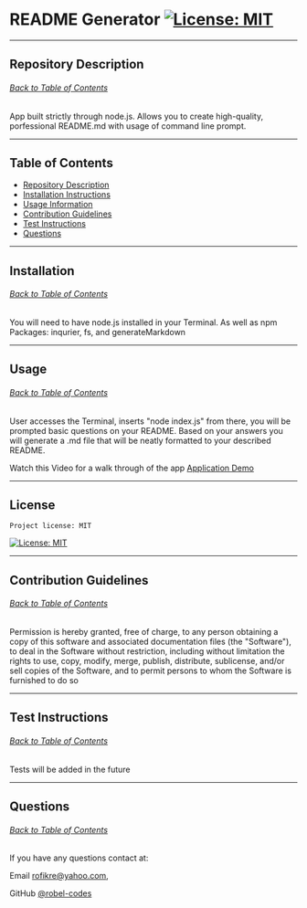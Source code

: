 # README Generator  [![License: MIT](https://img.shields.io/badge/License-MIT-yellow.svg)](https://opensource.org/licenses/MIT)

  ---
  
  ## Repository Description
  ###### [Back to Table of Contents](#table-of-contents)
  App built strictly through node.js. Allows you to create high-quality, porfessional README.md with usage of command line prompt.
  
  ---

  ## Table of Contents
  * [Repository Description](#repository-description)
  * [Installation Instructions](#installation)
  * [Usage Information](#usage)
  * [Contribution Guidelines](#contribution-guidelines)
  * [Test Instructions](#test-instructions)
  * [Questions](#questions)
  
  ---

  ## Installation
  ###### [Back to Table of Contents](#table-of-contents)
  You will need to have node.js installed in your Terminal. As well as npm Packages: inqurier, fs, and generateMarkdown
  
  ---

  ## Usage
  ###### [Back to Table of Contents](#table-of-contents)
  User accesses the Terminal, inserts "node index.js" from there, you will be prompted basic questions on your README. Based on your answers you will generate a .md file that will be neatly formatted to your described README.

  Watch this Video for a walk through of the app [Application Demo](https://watch.screencastify.com/v/FcBmVoc5DDI9QLCuNjDG)

  ---

  ## License
    Project license: MIT 
  
  [![License: MIT](https://img.shields.io/badge/License-MIT-yellow.svg)](https://opensource.org/licenses/MIT)

  ---

  ## Contribution Guidelines
  ###### [Back to Table of Contents](#table-of-contents)
  Permission is hereby granted, free of charge, to any person obtaining a copy of this software and associated documentation files (the "Software"), to deal in the Software without restriction, including without limitation the rights to use, copy, modify, merge, publish, distribute, sublicense, and/or sell copies of the Software, and to permit persons to whom the Software is furnished to do so

  ---

  ## Test Instructions
  ###### [Back to Table of Contents](#table-of-contents)
  Tests will be added in the future

  ---

  ## Questions
  ###### [Back to Table of Contents](#table-of-contents)
  If you have any questions contact at: 

  Email [rofikre@yahoo.com](mailto:rofikre@yahoo.com),

  GitHub [@robel-codes](https://github.com/robel-codes)
 
